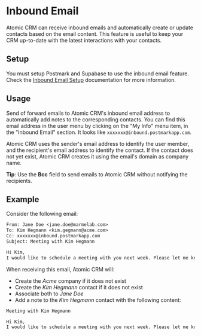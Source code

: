 # Inbound Email

Atomic CRM can receive inbound emails and automatically create or update contacts based on the email content. This feature is useful to keep your CRM up-to-date with the latest interactions with your contacts.

## Setup

You must setup Postmark and Supabase to use the inbound email feature. Check the [Inbound Email Setup](../developer/inbound-email-configuration.md) documentation for more information.

## Usage

Send of forward emails to Atomic CRM's inbound email address to automatically add notes to the corresponding contacts. You can find this email address in the user menu by clicking on the "My Info" menu item, in the "Inbound Email" section. It looks like `xxxxxxx@inbound.postmarkapp.com`.

Atomic CRM uses the sender's email address to identify the user member, and the recipient's email address to identify the contact. If the contact does not yet exist, Atomic CRM creates it using the email's domain as company name.

**Tip**: Use the **Bcc** field to send emails to Atomic CRM without notifying the recipients.

## Example

Consider the following email:

```txt
From: Jane Doe <jane.doe@marmelab.com>
To: Kim Hegmann <kim.gegmann@acme.com>
Cc: xxxxxxx@inbound.postmarkapp.com
Subject: Meeting with Kim Hegmann

Hi Kim,
I would like to schedule a meeting with you next week. Please let me know your availability.
```

When receiving this email, Atomic CRM will:

- Create the _Acme_ company if it does not exist
- Create the _Kim Hegmann_ contact if it does not exist
- Associate both to _Jane Doe_
- Add a note to the _Kim Hegmann_ contact with the following content:

```txt
Meeting with Kim Hegmann

Hi Kim,
I would like to schedule a meeting with you next week. Please let me know your availability.
```
